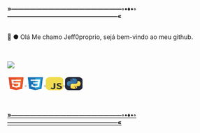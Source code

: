 **»——————————————————◦•♦•◦——————————————————«**
<br>
<br>

👋 ●  Olá Me chamo Jeff0proprio, sejá bem-vindo ao meu github.

<br>

<!-- <div> 
  <a href = "mailto:gabrielessdeoliveira@gmail.com"><img src="https://img.shields.io/badge/Gmail-D14836?style=for-the-badge&logo=gmail&logoColor=white" target="_blank"></a>
  <a href="https://www.linkedin.com/in/gabriele-oliveira-929317221" target="_blank"><img src="https://img.shields.io/badge/-LinkedIn-%230077B5?style=for-the-badge&logo=linkedin&logoColor=white" target="_blank"></a> 
</div> -->

<br>

<div>
  <a href="https://github.com/jeff0proprio">
  <img height="180em" src="https://github-readme-stats.vercel.app/api?username=jeff0proprio&show_icons=true&theme=transparent&include_all_commits=true&count_private=true"/>
 </div>

<div style="display: inline_block"><br>
    <img align="center" alt="HTML" height="30" width="40" src="https://raw.githubusercontent.com/devicons/devicon/master/icons/html5/html5-original.svg">
    <img align="center" alt="CSS" height="30" width="40" src="https://raw.githubusercontent.com/devicons/devicon/master/icons/css3/css3-original.svg">
    <img align="center" alt="JavaScript" height="30" width="40" src="https://github.com/tandpfun/skill-icons/blob/main/icons/JavaScript.svg">
    <img align="center" alt="python" height="30" width="40" src="https://github.com/tandpfun/skill-icons/blob/main/icons/Python-Dark.svg">
</div>

<div

<br>
<br>
<br>

**»——————————————————◦•♦•◦——————————————————«**
